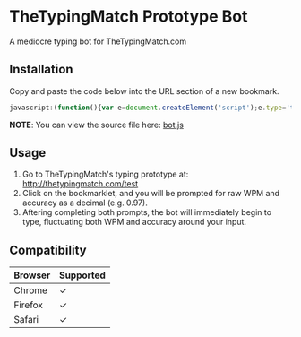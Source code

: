 # TheTypingMatch Prototype Bot
A mediocre typing bot for TheTypingMatch.com

## Installation
Copy and paste the code below into the URL section of a new bookmark.
```javascript
javascript:(function(){var e=document.createElement('script');e.type='text/javascript';e.src='https://cdn.jsdelivr.net/gh/Ray-Adams/TheTypingMatch-Prototype-Bot/bot.js';document.getElementsByTagName('body')[0].appendChild(e);})();
```
**NOTE**: You can view the source file here: [bot.js](../master/bot.js)

## Usage
1. Go to TheTypingMatch's typing prototype at: http://thetypingmatch.com/test
2. Click on the bookmarklet, and you will be prompted for raw WPM and accuracy as a decimal (e.g. 0.97).
3. Aftering completing both prompts, the bot will immediately begin to type, fluctuating both WPM and accuracy around your input.

## Compatibility
Browser | Supported
--------|------------
Chrome  |     ✓
Firefox |     ✓
Safari  |     ✓
